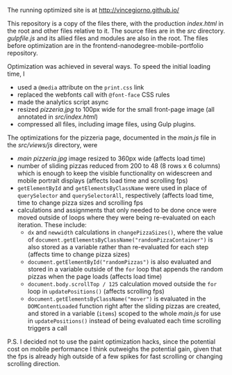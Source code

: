The running optimized site is at http://vincegiorno.github.io/

This repository is a copy of the files there, with the production *index.html* in the root and other files relative to it. The source files are in the *src* directory. *gulpfile.js* and its allied files and modules are also in the root. The files before optimization are in the frontend-nanodegree-mobile-portfolio repository.

Optimization was achieved in several ways. To speed the initial loading time, I
+ used a `@media` attribute on the `print.css` link
+ replaced the webfonts call with `@font-face` CSS rules
+ made the analytics script async
+ resized *pizzeria.jpg* to 100px wide for the small front-page image (all annotated in *src/index.html*)
+ compressed all files, including image files, using Gulp plugins.


The optimizations for the pizzeria page, documented in the *main.js* file in the *src/views/js* directory, were
+ *main pizzeria.jpg* image resized to 360px wide (affects load time)
+ number of sliding pizzas reduced from 200 to 48 (8 rows x 6 columns) which is enough to keep the visible functionality on widescreen and mobile portrait displays (affects load time and scrolling fps)
+ `getElementById` and `getElementsByClassName` were used in place of `querySelector` and `querySelectorAll`, respectively (affects load time, time to change pizza sizes and scrolling fps
+ calculations and assignments that only needed to be done once were moved outside of loops where they were being re-evaluated on each iteration. These include:
  + `dx` and `newwidth` calculations in `changePizzaSizes()`, where the value of `document.getElementsByClassName("randomPizzaContainer")` is also stored as a variable rather than re-evaluated for each step (affects time to change pizza sizes)
  + `document.getElementById("randomPizzas")` is also evaluated and stored in a variable outside of the `for` loop that appends the random pizzas when the page loads (affects load time)
  + `document.body.scrollTop / 125` calculation moved outside the `for` loop in `updatePositions()` (affects scrolling fps)
  + `document.getElementsByClassName("mover")` is evaluated in the `DOMContentLoaded` function right after the sliding pizzas are created, and stored in a variable (`items`) scoped to the whole *main.js* for use in `updatePositions()` instead of being evaluated each time scrolling triggers a call</ul></ul>

P.S. I decided not to use the paint optimization hacks, since the potential cost on mobile performance I think outweighs the potential gain, given that the fps is already high outside of a few spikes for fast scrolling or changing scrolling direction.
